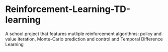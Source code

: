 # Reinforcement-Learning-TD-learning
A school project that features mutliple reinforcement algorithms: policy and value iteration, Monte-Carlo prediction and control and Temporal Difference Learning
